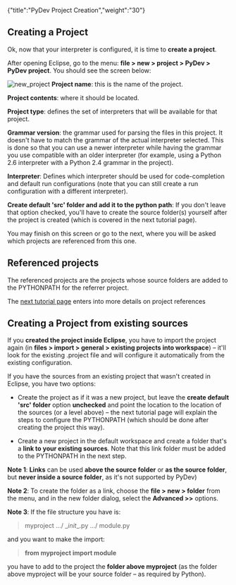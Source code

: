 {"title":"PyDev Project Creation","weight":"30"}

## Creating a Project

Ok, now that your interpreter is configured, it is time to **create a project**.

After opening Eclipse, go to the menu: **file > new > project > PyDev > PyDev project**. You should see the screen below:

![new_project](/Images/appc/pydev.org/images/new_project.png)
**Project name**: this is the name of the project.

**Project contents**: where it should be located.

**Project type**: defines the set of interpreters that will be available for that project.

**Grammar version**: the grammar used for parsing the files in this project. It doesn't have to match the grammar of the actual interpreter selected. This is done so that you can use a newer interpreter while having the grammar you use compatible with an older interpreter (for example, using a Python 2.6 interpreter with a Python 2.4 grammar in the project).

**Interpreter**: Defines which interpreter should be used for code-completion and default run configurations (note that you can still create a run configuration with a different interpreter).

**Create default 'src' folder and add it to the python path**: If you don't leave that option checked, you'll have to create the source folder(s) yourself after the project is created (which is covered in the next tutorial page).

You may finish on this screen or go to the next, where you will be asked which projects are referenced from this one.

## Referenced projects

The referenced projects are the projects whose source folders are added to the PYTHONPATH for the referrer project.

The [next tutorial page](/docs/appc/Axway_Appcelerator_Studio/Axway_Appcelerator_Studio_Guide/Web_Development/Python_Development/PyDev_Getting_Started/PyDev_Project_Configuration/) enters into more details on project references

## Creating a Project from existing sources

If you **created the project inside Eclipse**, you have to import the project again (in **files > import > general > existing projects into workspace**) – it'll look for the existing .project file and will configure it automatically from the existing configuration.

If you have the sources from an existing project that wasn't created in Eclipse, you have two options:

* Create the project as if it was a new project, but leave the **create default 'src' folder** option **unchecked** and point the location to the location of the sources (or a level above) – the next tutorial page will explain the steps to configure the PYTHONPATH (which should be done after creating the project this way).

* Create a new project in the default workspace and create a folder that's a **link to your existing sources**. Note that this link folder must be added to the PYTHONPATH in the next step.

**Note 1**: **Links** can be used **above the source folder** or **as the source folder**, but **never inside a source folder**, as it's not supported by PyDev)

**Note 2**: To create the folder as a link, choose the **file > new > folder** from the menu, and in the new folder dialog, select the **Advanced >>** options.

**Note 3**: If the file structure you have is:

> myproject
> .../ \__init_\_.py
> .../ module.py

and you want to make the import:

> **from myproject import module**

you have to add to the project the **folder above myproject** (as the folder above myproject will be your source folder – as required by Python).
